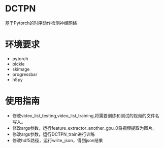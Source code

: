 # DCTPN

基于Pytorch的时序动作检测神经网络

# 环境要求

  - pytorch
  - pickle
  - skimage
  - progressbar
  - h5py

# 使用指南
  - 修改video_list_testing,video_list_training,将需要训练和测试的视频的文件名写入。
  - 修改args参数，运行feature_extractor_another_gpu_0将视频提取为图片。
  - 修改args参数，运行DCTPN_train进行训练
  - 修改hdf5路径，运行write_json，得到json结果
